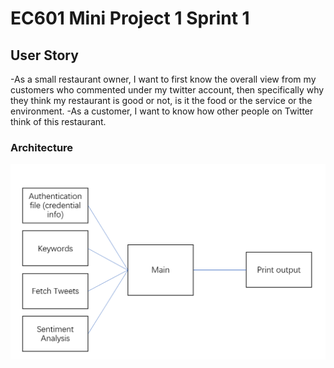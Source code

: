 # EC601 Mini Project 1 Sprint 1

## User Story
-As a small restaurant owner, I want to first know the overall view from my customers who commented under my twitter account, then specifically why they think my restaurant is good or not, is it the food or the service or the environment.
-As a customer, I want to know how other people on Twitter think of this restaurant.
### Architecture
<img src="https://github.com/shengyaoshao/EC601/blob/master/222X9%5DJ5%25%24Y%60ZSLN%25TGU%5D%247.png">
